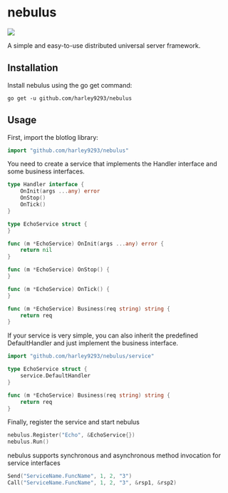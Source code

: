 # nebulus

![](https://github.com/harley9293/nebulus/workflows/Go/badge.svg)

A simple and easy-to-use distributed universal server framework.

## Installation

Install nebulus using the go get command:

```shell
go get -u github.com/harley9293/nebulus
```

## Usage

First, import the blotlog library:

```go
import "github.com/harley9293/nebulus"
```

You need to create a service that implements the Handler interface and some business interfaces.

```go
type Handler interface {
	OnInit(args ...any) error
	OnStop()
	OnTick()
}

type EchoService struct {
}

func (m *EchoService) OnInit(args ...any) error {
	return nil
}

func (m *EchoService) OnStop() {
}

func (m *EchoService) OnTick() {
}

func (m *EchoService) Business(req string) string {
	return req
}
```

If your service is very simple, you can also inherit the predefined DefaultHandler and just implement the business interface.

```go
import "github.com/harley9293/nebulus/service"

type EchoService struct {
    service.DefaultHandler
}

func (m *EchoService) Business(req string) string {
	return req
}
```

Finally, register the service and start nebulus

```go
nebulus.Register("Echo", &EchoService{})
nebulus.Run()
```

nebulus supports synchronous and asynchronous method invocation for service interfaces

```go
Send("ServiceName.FuncName", 1, 2, "3")
Call("ServiceName.FuncName", 1, 2, "3", &rsp1, &rsp2)
```
